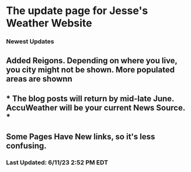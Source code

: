 <h1>The update page for Jesse's Weather Website</h1>



<h3>Newest Updates</h3>


<h2>Added Reigons. Depending on where you live, you city might not be shown. More populated areas are shownn</h2>

<h2> * The blog posts will return by mid-late June. AccuWeather will be your current News Source. * </h2>

<h2> Some Pages Have New links, so it's less confusing.</h2>

<h3> Last Updated: 6/11/23 2:52 PM EDT</h3>
